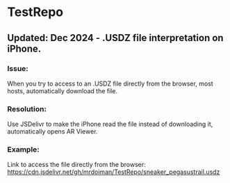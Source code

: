 # TestRepo
## Updated: Dec 2024 - .USDZ file interpretation on iPhone.

### Issue:
When you try to access to an .USDZ file directly from the browser, most hosts, automatically download the file.

### Resolution:
Use JSDelivr to make the iPhone read the file instead of downloading it, automatically opens AR Viewer.

### Example:
Link to access the file directly from the browser:
https://cdn.jsdelivr.net/gh/mrdoiman/TestRepo/sneaker_pegasustrail.usdz

